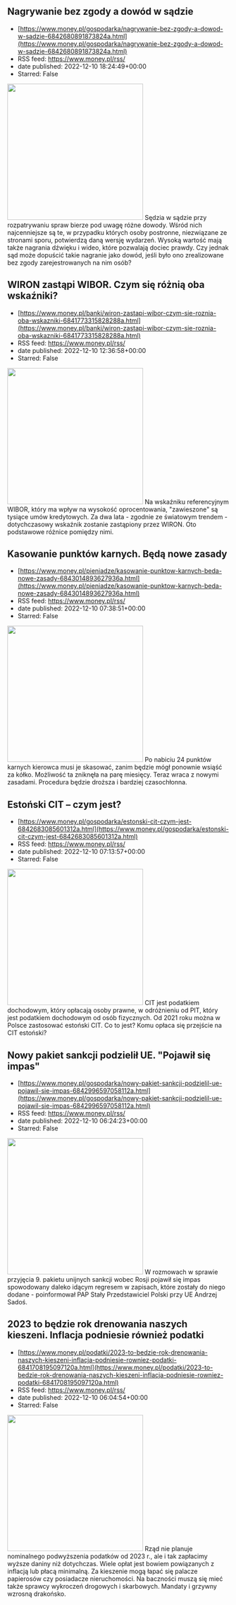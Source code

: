 ## Nagrywanie bez zgody a dowód w sądzie
 - [https://www.money.pl/gospodarka/nagrywanie-bez-zgody-a-dowod-w-sadzie-6842680891873824a.html](https://www.money.pl/gospodarka/nagrywanie-bez-zgody-a-dowod-w-sadzie-6842680891873824a.html)
 - RSS feed: https://www.money.pl/rss/
 - date published: 2022-12-10 18:24:49+00:00
 - Starred: False

<img src="https://i.wpimg.pl/308x/filerepo.grupawp.pl/api/v1/display/embed/6456a911-f567-4630-8d3d-b72041aa55ae" width="308" /> Sędzia w sądzie przy rozpatrywaniu spraw bierze pod uwagę różne dowody. Wśród nich najcenniejsze są te, w przypadku których osoby postronne, niezwiązane ze stronami sporu, potwierdzą daną wersję wydarzeń. Wysoką wartość mają także nagrania dźwięku i wideo, które pozwalają dociec prawdy. Czy jednak sąd może dopuścić takie nagranie jako dowód, jeśli było ono zrealizowane bez zgody zarejestrowanych na nim osób?

## WIRON zastąpi WIBOR. Czym się różnią oba wskaźniki?
 - [https://www.money.pl/banki/wiron-zastapi-wibor-czym-sie-roznia-oba-wskazniki-6841773315828288a.html](https://www.money.pl/banki/wiron-zastapi-wibor-czym-sie-roznia-oba-wskazniki-6841773315828288a.html)
 - RSS feed: https://www.money.pl/rss/
 - date published: 2022-12-10 12:36:58+00:00
 - Starred: False

<img src="https://i.wpimg.pl/308x/filerepo.grupawp.pl/api/v1/display/embed/4bf34670-25f9-48b3-984a-fb8b09f293d6" width="308" /> Na wskaźniku referencyjnym WIBOR, który ma wpływ na wysokość oprocentowania, "zawieszone" są tysiące umów kredytowych. Za dwa lata - zgodnie ze światowym trendem - dotychczasowy wskaźnik zostanie zastąpiony przez WIRON. Oto podstawowe różnice pomiędzy nimi.

## Kasowanie punktów karnych. Będą nowe zasady
 - [https://www.money.pl/pieniadze/kasowanie-punktow-karnych-beda-nowe-zasady-6843014893627936a.html](https://www.money.pl/pieniadze/kasowanie-punktow-karnych-beda-nowe-zasady-6843014893627936a.html)
 - RSS feed: https://www.money.pl/rss/
 - date published: 2022-12-10 07:38:51+00:00
 - Starred: False

<img src="https://i.wpimg.pl/308x/filerepo.grupawp.pl/api/v1/display/embed/051fda29-683e-4d61-aec0-5b7b474c3dba" width="308" /> Po nabiciu 24 punktów karnych kierowca musi je skasować, zanim będzie mógł ponownie wsiąść za kółko. Możliwość ta zniknęła na parę miesięcy. Teraz wraca z nowymi zasadami. Procedura będzie droższa i bardziej czasochłonna.

## Estoński CIT – czym jest?
 - [https://www.money.pl/gospodarka/estonski-cit-czym-jest-6842683085601312a.html](https://www.money.pl/gospodarka/estonski-cit-czym-jest-6842683085601312a.html)
 - RSS feed: https://www.money.pl/rss/
 - date published: 2022-12-10 07:13:57+00:00
 - Starred: False

<img src="https://i.wpimg.pl/308x/filerepo.grupawp.pl/api/v1/display/embed/5261f497-acad-4949-98db-809f1959d115" width="308" /> CIT jest podatkiem dochodowym, który opłacają osoby prawne, w odróżnieniu od PIT, który jest podatkiem dochodowym od osób fizycznych. Od 2021 roku można w Polsce zastosować estoński CIT. Co to jest? Komu opłaca się przejście na CIT estoński?

## Nowy pakiet sankcji podzielił UE. "Pojawił się impas"
 - [https://www.money.pl/gospodarka/nowy-pakiet-sankcji-podzielil-ue-pojawil-sie-impas-6842996597058112a.html](https://www.money.pl/gospodarka/nowy-pakiet-sankcji-podzielil-ue-pojawil-sie-impas-6842996597058112a.html)
 - RSS feed: https://www.money.pl/rss/
 - date published: 2022-12-10 06:24:23+00:00
 - Starred: False

<img src="https://i.wpimg.pl/308x/filerepo.grupawp.pl/api/v1/display/embed/6d22c7e7-8786-4781-a89a-57f74f645d3c" width="308" /> W rozmowach w sprawie przyjęcia 9. pakietu unijnych sankcji wobec Rosji pojawił się impas spowodowany daleko idącym regresem w zapisach, które zostały do niego dodane - poinformował PAP Stały Przedstawiciel Polski przy UE Andrzej Sadoś.

## 2023 to będzie rok drenowania naszych kieszeni. Inflacja podniesie również podatki
 - [https://www.money.pl/podatki/2023-to-bedzie-rok-drenowania-naszych-kieszeni-inflacja-podniesie-rowniez-podatki-6841708195097120a.html](https://www.money.pl/podatki/2023-to-bedzie-rok-drenowania-naszych-kieszeni-inflacja-podniesie-rowniez-podatki-6841708195097120a.html)
 - RSS feed: https://www.money.pl/rss/
 - date published: 2022-12-10 06:04:54+00:00
 - Starred: False

<img src="https://i.wpimg.pl/308x/filerepo.grupawp.pl/api/v1/display/embed/6e5875aa-c0d1-483b-bd22-a97f8a6f3045" width="308" /> Rząd nie planuje nominalnego podwyższenia podatków od 2023 r., ale i tak zapłacimy wyższe daniny niż dotychczas. Wiele opłat jest bowiem powiązanych z inflacją lub płacą minimalną. Za kieszenie mogą łapać się palacze papierosów czy posiadacze nieruchomości. Na baczności muszą się mieć także sprawcy wykroczeń drogowych i skarbowych. Mandaty i grzywny wzrosną drakońsko.

